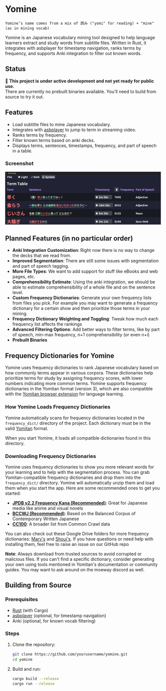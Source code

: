 # Yomine
    Yomine’s name comes from a mix of 読み ("yomi" for reading) + "mine" (as in mining vocab)
Yomine is an Japanese vocabulary mining tool designed to help language learners extract and study words from subtitle files. Written in Rust, it integrates with asbplayer for timestamp navigation, ranks terms by frequency, and supports Anki integration to filter out known words.

## Status

🚧 **This project is under active development and not yet ready for public use.**  
There are currently no prebuilt binaries available. You'll need to build from source to try it out.

## Features

- Load subtitle files to mine Japanese vocabulary.
- Integrates with [asbplayer](https://github.com/killergerbah/asbplayer) to jump to term in streaming video.
- Ranks terms by frequency.
- Filter known terms based on anki decks.
- Displays terms, sentences, timestamps, frequency, and part of speech in a table.

### Screenshot

![Yomine UI](screenshot.png)

## Planned Features (in no particular order)

- **Anki Integration Customization**: Right now there is no way to change the decks that we read from.
- **Improved Segmentation**: There are still some issues with segmentation and part of speech tagging.
- **More File Types**: We want to add support for stuff like eBooks and web pages, etc.
- **Comprehensibility Estimate**: Using the anki integration, we should be able to estimate comprehensibility of a whole file and on the sentence level.
- **Custom Frequency Dictionaries**: Generate your own frequency lists from files you pick. For example you may want to generate a frequency dictionary for a certain show and then prioritize those terms in your mining.
- **Frequency Dictionary Weighting and Toggling**: Tweak how much each frequency list affects the rankings
- **Advanced Filtering Options**: Add better ways to filter terms, like by part of speech, min-max frequency, n+1 comprehensibility (or even n+i)
- **Prebuilt Binaries**
## Frequency Dictionaries for Yomine

Yomine uses frequency dictionaries to rank Japanese vocabulary based on how commonly terms appear in various corpora. These dictionaries help prioritize terms for study by assigning frequency scores, with lower numbers indicating more common terms. Yomine supports frequency dictionaries in the Yomitan format (version 3), which are also compatible with the [Yomitan browser extension](https://github.com/themoeway/yomitan) for language learning.

### How Yomine Loads Frequency Dictionaries

Yomine automatically scans for frequency dictionaries located in the `frequency_dict/` directory of the project. Each dictionary must be in the valid [Yomitan](https://github.com/yomidevs/yomitan) format.

When you start Yomine, it loads all compatible dictionaries found in this directory.

### Downloading Frequency Dictionaries

Yomine uses frequency dictionaries to show you more relevant words for your learning and to help with the segmentation process. You can grab Yomitan-compatible frequency dictionaries and drop them into the `frequency_dict/` directory. Yomine will automatically unzip them and load them when you start the app. Here are some recommended ones to get you started:

- **[JPDB v2.2 Frequency Kana (Recommended)](https://github.com/Kuuuube/yomitan-dictionaries/?tab=readme-ov-file#jpdb-v22-frequency-kana-recommended)**: Great for Japanese media like anime and visual novels
- **[BCCWJ (Recommended)](https://github.com/Kuuuube/yomitan-dictionaries/?tab=readme-ov-file#bccwj-suw-luw-combined)**: Based on the Balanced Corpus of Contemporary Written Japanese
- **[CC100](https://drive.google.com/file/d/1_AYh1VtCq0cj1hXtFO15zRuPUUhUCSHD/view?usp=sharing)**: A broader list from Common Crawl data

You can also check out these Google Drive folders for more frequency dictionaries: [Marv's](https://drive.google.com/drive/folders/1xURpMJN7HTtSLuVs9ZtIbE7MDRCdoU29) and [Shoui's](https://drive.google.com/drive/folders/1g1drkFzokc8KNpsPHoRmDJ4OtMTWFuXi). If you have questions or need help with installing them, feel free to raise an issue on our GitHub repo

**Note**: Always download from trusted sources to avoid corrupted or malicious files. If you can't find a specific dictionary, consider generating your own using tools mentioned in Yomitan's documentation or community guides. You may want to ask around on the moeway discord as well.


## Building from Source

### Prerequisites

- [Rust](https://www.rust-lang.org/tools/install) (with Cargo)
- [asbplayer](https://github.com/killergerbah/asbplayer) (optional, for timestamp navigation)
- Anki (optional, for known vocab filtering)

### Steps

1. Clone the repository:
   ```bash
   git clone https://github.com/yourusername/yomine.git
   cd yomine

2. Build and run:
    ```bash
    cargo build --release
    cargo run --release